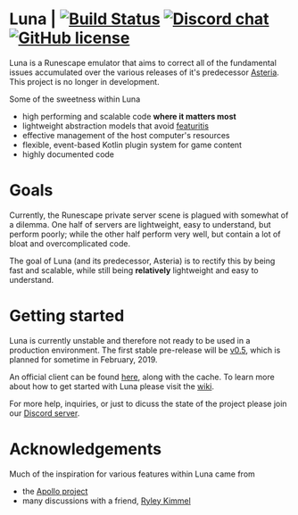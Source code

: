 # Luna | [![Build Status](https://travis-ci.org/luna-rs/luna.svg?branch=master)](https://travis-ci.org/luna-rs/luna) [![Discord chat](https://img.shields.io/discord/510259198605525007.svg)](https://discord.gg/udCqykV) [![GitHub license](https://img.shields.io/badge/license-MIT-blue.svg)](https://raw.githubusercontent.com/lare96/luna/master/LICENSE.txt)

Luna is a Runescape emulator that aims to correct all of the fundamental issues accumulated over the various releases of
it's predecessor [Asteria](https://github.com/lare96/asteria-3.0). This project is no longer in development.

Some of the sweetness within Luna

- high performing and scalable code <b>where it matters most</b>
- lightweight abstraction models that avoid [featuritis](https://en.wikipedia.org/wiki/Feature_creep)
- effective management of the host computer's resources
- flexible, event-based Kotlin plugin system for game content
- highly documented code

# Goals

Currently, the Runescape private server scene is plagued with somewhat of a dilemma. One half of servers are
lightweight, easy to understand, but perform poorly; while the other half perform very well, but contain a lot of bloat
and overcomplicated code.

The goal of Luna (and its predecessor, Asteria) is to rectify this by being fast and scalable, while still being <b>
relatively</b> lightweight and easy to understand.

# Getting started

Luna is currently unstable and therefore not ready to be used in a production environment. The first stable pre-release
will be [v0.5](https://github.com/luna-rs/luna/milestone/3), which is planned for sometime in February, 2019.

An official client can be found [here](https://gitlab.com/lare96/luna-client), along with the cache. To learn more about
how to get started with Luna please visit the [wiki](https://github.com/luna-rs/luna/wiki).

For more help, inquiries, or just to dicuss the state of the project please join
our [Discord server](https://discord.gg/udCqykV).

# Acknowledgements

Much of the inspiration for various features within Luna came from

- the [Apollo project](https://github.com/apollo-rsps/apollo)
- many discussions with a friend, [Ryley Kimmel](https://github.com/ryleykimmel/)

